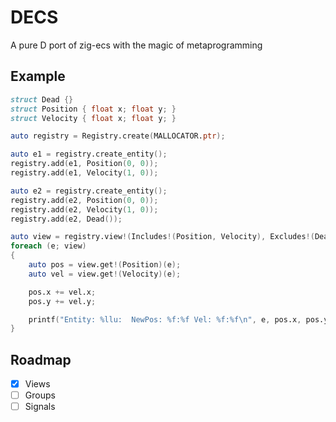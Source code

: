 # DECS

A pure D port of zig-ecs with the magic of metaprogramming

## Example

```D
struct Dead {}
struct Position { float x; float y; }
struct Velocity { float x; float y; }

auto registry = Registry.create(MALLOCATOR.ptr);

auto e1 = registry.create_entity();
registry.add(e1, Position(0, 0));
registry.add(e1, Velocity(1, 0));

auto e2 = registry.create_entity();
registry.add(e2, Position(0, 0));
registry.add(e2, Velocity(1, 0));
registry.add(e2, Dead());

auto view = registry.view!(Includes!(Position, Velocity), Excludes!(Dead));
foreach (e; view)
{
    auto pos = view.get!(Position)(e);
    auto vel = view.get!(Velocity)(e);

    pos.x += vel.x;
    pos.y += vel.y;

    printf("Entity: %llu:  NewPos: %f:%f Vel: %f:%f\n", e, pos.x, pos.y, vel.x, vel.y);
}
```


## Roadmap

- [x] Views
- [ ] Groups
- [ ] Signals
